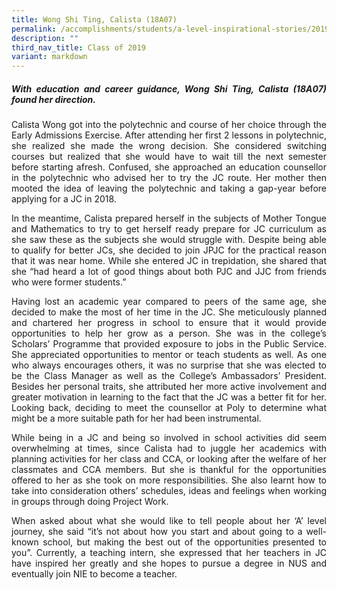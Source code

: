 ```yaml
---
title: Wong Shi Ting, Calista (18A07)
permalink: /accomplishments/students/a-level-inspirational-stories/2019/calista/
description: ""
third_nav_title: Class of 2019
variant: markdown
---
```

<div align="justify">
<h5>With education and career guidance, Wong Shi Ting, Calista (18A07) found her direction.</h5>

<p>
Calista Wong got into the polytechnic and course of her choice through the Early Admissions Exercise. After attending her first 2 lessons in polytechnic, she realized she made the wrong decision. She considered switching courses but realized that she would have to wait till the next semester before starting afresh. Confused, she approached an education counsellor in the polytechnic who advised her to try the JC route. Her mother then mooted the idea of leaving the polytechnic and taking a gap-year before applying for a JC in 2018.</p>

<p>
In the meantime, Calista prepared herself in the subjects of Mother Tongue and Mathematics to try to get herself ready prepare for JC curriculum as she saw these as the subjects she would struggle with. Despite being able to qualify for better JCs, she decided to join JPJC for the practical reason that it was near home. While she entered JC in trepidation, she shared that she “had heard a lot of good things about both PJC and JJC from friends who were former students.”</p>

<p>
Having lost an academic year compared to peers of the same age, she decided to make the most of her time in the JC. She meticulously planned and chartered her progress in school to ensure that it would provide opportunities to help her grow as a person. She was in the college’s Scholars’ Programme that provided exposure to jobs in the Public Service. She appreciated opportunities to mentor or teach students as well. As one who always encourages others, it was no surprise that she was elected to be the Class Manager as well as the College’s Ambassadors’ President. Besides her personal traits, she attributed her more active involvement and greater motivation in learning to the fact that the JC was a better fit for her. Looking back, deciding to meet the counsellor at Poly to determine what might be a more suitable path for her had been instrumental.</p>

<p>
While being in a JC and being so involved in school activities did seem overwhelming at times, since Calista had to juggle her academics with planning activities for her class and CCA, or looking after the welfare of her classmates and CCA members. But she is thankful for the opportunities offered to her as she took on more responsibilities. She also learnt how to take into consideration others’ schedules, ideas and feelings when working in groups through doing Project Work.</p>

<p>
When asked about what she would like to tell people about her ‘A’ level journey, she said “it’s not about how you start and about going to a well-known school, but making the best out of the opportunities presented to you”. Currently, a teaching intern, she expressed that her teachers in JC have inspired her greatly and she hopes to pursue a degree in NUS and eventually join NIE to become a teacher.</p></div>